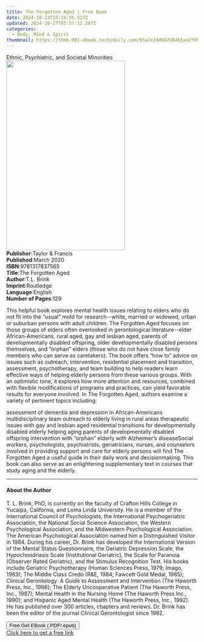 ```yaml
---
title: The Forgotten Aged | Free Book
date: 2024-10-23T23:15:55.527Z
updated: 2024-10-27T05:57:12.287Z
categories:
  - Body, Mind & Spirit
thumbnail: https://thmb-001-ebook.techidaily.com/85a7e24d947d84b5aa2f8b06c96ec13efef8ce7a874b2b00f7902e2e9e8fd093.jpg
---
```

<main id="book-container">
  <div class="flex flex-col">
    <div class="book-brief flex-1 py-6 px-4 sm:p-6 md:py-10 md:px-8">
      <!-- brief-->
      <div class="book-brief-main">
        Ethnic, Psychiatric, and Societal Minorities
      </div>
    </div>
    <div
      class="book-meta-info flex-1 grid gap-4 col-start-1 col-end-3 row-start-1 sm:mb-6 sm:grid-cols-4 lg:gap-6 lg:col-start-2 lg:row-end-6 lg:row-span-6 lg:mb-0"
    >
      <div
        class="book-meta-info-left place-content-center mt-4 p-4 text-sm leading-6 col-start-2 col-span-2 dark:text-slate-400"
      >
        <img
          class="w-full h-500 object-cover rounded-lg sm:h-255 sm:col-span-2 lg:col-span-full"
          src="https://img-001-ebook.techidaily.com/09edbff6ac75fcb7be35b5923fcdc3c9dc44754e9f17e0fbca2516dc70835bd9.jpg"
          alt=""
          width="312"
          height="500"
        />
      </div>
      <div
        class="book-meta-info-right mt-2 col-start-1 row-start-2 col-span-3 self-center"
      >
        <!-- meta data  -->
        <div class="flex flex-col px-4 md:px-8">
          <div class="flex-1">
            <strong>Publisher</strong>:<span class="px-2"
              >Taylor &amp; Francis</span
            >
          </div>
          <div class="flex-1">
            <strong>Published</strong>:<span class="px-2">March 2020</span>
          </div>
          <div class="flex-1">
            <strong>ISBN</strong>:<span class="px-2">9781317837565</span>
          </div>
          <div class="flex-1">
            <strong>Title</strong>:<span class="px-2">The Forgotten Aged</span>
          </div>
          <div class="flex-1">
            <strong>Author</strong>:<span class="px-2">T.L. Brink</span>
          </div>
          <div class="flex-1">
            <strong>Imprint</strong>:<span class="px-2">Routledge</span>
          </div>
          <div class="flex-1">
            <strong>Language</strong>:<span class="px-2">English</span>
          </div>
          <div class="flex-1">
            <strong>Number of Pages</strong>:<span class="px-2">129</span>
          </div>
        </div>
      </div>
    </div>
    <div class="book-description flex-1 py-6 px-4 sm:p-6 md:py-10 md:px-8">
      <div class="book-description-main">
        <div accordion-content="" id="description">
          <p>
            This helpful book explores mental health issues relating to elders
            who do not fit into the “usual” mold for research--white, married or
            widowed, urban or suburban persons with adult children. The
            Forgotten Aged focuses on those groups of elders often overlooked in
            gerontological literature--elder African-Americans, rural aged, gay
            and lesbian aged, parents of developmentally disabled offspring,
            older developmentally disabled persons themselves, and “orphan”
            elders (those who do not have close family members who can serve as
            caretakers). The book offers “how to” advice on issues such as
            outreach, intervention, residential placement and transition,
            assessment, psychotherapy, and team building to help readers learn
            effective ways of helping elderly persons from these various groups.
            With an optimistic tone, it explores how more attention and
            resources, combined with flexible modifications of programs and
            practices, can yield favorable results for everyone involved. In The
            Forgotten Aged, authors examine a variety of pertinent topics
            including:
          </p>
          assessment of dementia and depression in African-Americans
          multidisciplinary team outreach to elderly living in rural areas
          therapeutic issues with gay and lesbian aged residential transitions
          for developmentally disabled elderly helping aging parents of
          developmentally disabled offspring intervention with “orphan” elderly
          with Alzheimer’s diseaseSocial workers, psychologists, psychiatrists,
          geriatricians, nurses, and counselors involved in providing support
          and care for elderly persons will find The Forgotten Aged a useful
          guide in their daily work and decisionmaking. This book can also serve
          as an enlightening supplementary text in courses that study aging and
          the elderly.
        </div>
        <div class="accordion-fader"></div>
      </div>
    </div>
    <div class="book-excerpts flex-1 py-6 px-4 sm:p-6 md:py-10 md:px-8">
      <!-- excerpts-->
      <div class="book-excerpts-main">
        <hr />
        <h4 class="placeholder placeholder-heading">
          <span>About the Author</span>
        </h4>
        <p></p>
        <p>
          T. L. Brink, PhD, is currently on the faculty of Crafton Hills College
          in Yucaipa, California, and Loma Linda University. He is a member of
          the International Council of Psychologists, the International
          Psychogeriatric Association, the National Social Science Association,
          the Western Psychological Association, and the Midwestern
          Psychological Association. The American Psychological Association
          named him a Distinguished Visitor in 1984. During his career, Dr.
          Brink has developed the International Version of the Mental Status
          Questionnaire, the Geriatric Depression Scale, the Hypochondriasis
          Scale (Institutional Geriatric), the Scale for Paranoia (Observer
          Rated Geriatric), and the Stimulus Recognition Test. His books include
          Geriatric Psychotherapy (Human Sciences Press, 1979; Imago, 1983); The
          Middle Class Credo (R&amp;E, 1984; Fawcett Gold Medal, 1985); Clinical
          Gerontology: A Guide to Assessment and Intervention (The Haworth
          Press, Inc., 1986); The Elderly Uncooperative Patient (The Haworth
          Press, Inc., 1987); Mental Health in the Nursing Home (The Haworth
          Press Inc., 1990); and Hispanic Aged Mental Health (The Haworth Press,
          Inc., 1992). He has published over 300 articles, chapters and reviews.
          Dr. Brink has been the editor of the journal Clinical Gerontologist
          since 1982.
        </p>
        <p></p>
      </div>
    </div>
    <div
      class="book-about-author flex-1 py-6 px-4 sm:p-6 md:py-10 md:px-8"
    ></div>
    <div class="book-free-get flex-1 py-6 px-4 sm:p-6 md:py-10 md:px-8">
      <button
        id="btn-free-get"
        class="bg-blue-500 hover:bg-blue-700 text-white font-bold py-2 px-4 rounded"
      >
        Free Get EBook (.PDF/.epub)
      </button>
      <div id="countdown-display" class="px-2 text-lg mt-2"></div>
      <a
        id="free-link"
        class="hidden bg-blue-500 hover:bg-blue-700 text-white font-bold py-2 px-4 rounded"
        href="https://www.ebooks.com/en-us/book/209975662/the-forgotten-aged/t-l-brink/"
        target="_blank"
        >Click here to get a free link</a
      >
    </div>
    <script>
      let countdownTime = 0;
      let countdownInterval = null;
      document
        .getElementById('btn-free-get')
        .addEventListener('click', startCountdown);
      function startCountdown() {
        countdownTime = new Date().getTime() + 60000 * 3;
        countdownInterval = setInterval(updateCountdown, 1000);
        document.getElementById('btn-free-get').disabled = true;
        document
          .getElementById('btn-free-get')
          .classList.add('bg-gray-500', 'cursor-not-allowed');
      }
      function updateCountdown() {
        let currentTime = new Date().getTime();
        let timeLeft = countdownTime - currentTime;
        let secondsLeft = Math.floor(timeLeft / 1000);
        document.getElementById('countdown-display').innerHTML =
          `Remaining time: ${secondsLeft} seconds.`;
        if (secondsLeft <= 0) {
          clearInterval(countdownInterval);
          document.getElementById('btn-free-get').classList.add('hidden');
          document.getElementById('free-link').classList.remove('hidden');
          document.getElementById('countdown-display').innerHTML = '';
        }
      }
    </script>
  </div>
</main>

<ins class="adsbygoogle"
      style="display:block"
      data-ad-client="ca-pub-7571918770474297"
      data-ad-slot="8358498916"
      data-ad-format="auto"
      data-full-width-responsive="true"></ins>
    